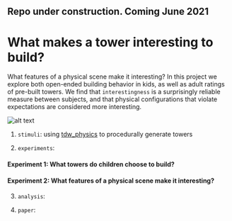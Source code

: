 ## Repo under construction. Coming June 2021

# What makes a tower interesting to build?
What features of a physical scene make it interesting? In this project we explore both open-ended building behavior in kids, as well as adult ratings of pre-built towers. We find that ``interestingness`` is a surprisingly reliable measure between subjects, and that physical configurations that violate expectations are considered more interesting.

![alt text](http://url/to/img.png)

1. `stimuli`: using [tdw_physics](https://github.com/cogtoolslab/tdw_physics) to procedurally generate towers

2. `experiments`:
#### Experiment 1: What towers do children choose to build?


#### Experiment 2: What features of a physical scene make it interesting?

3. `analysis`:

4. `paper`:
